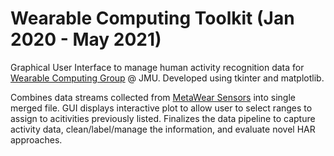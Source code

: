 # Wearable Computing Toolkit (Jan 2020 - May 2021)

Graphical User Interface to manage human activity recognition data for [Wearable Computing Group](https://www.jasonforsyth.net/project/physical-therapy/) @ JMU. 
Developed using tkinter and matplotlib.

Combines data streams collected from [MetaWear Sensors](https://mbientlab.com/metamotions/) into single merged file. 
GUI displays interactive plot to allow user to select ranges to assign to acitivities previously listed. Finalizes the data pipeline to capture activity data, clean/label/manage the information, and evaluate novel HAR approaches. 
